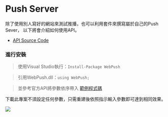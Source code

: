 # Push Server
除了使用別人寫好的網站來測試推播，也可以利用套件來撰寫屬於自己的Push Sever，
以下將會介紹如何使用API。


* [API Source Code](https://github.com/web-push-libs/web-push-csharp)

### 進行安裝
>使用Visual Studio執行：`Install-Package WebPush`

>引用WebPush.dll：`using WebPush;`

>並參考官方API將參數依序帶入 [範例程式碼](https://github.com/web-push-libs/web-push-csharp#usage)

下載此專案不須設定任何參數，只需重建後依照指示輸入參數即可達到相同效果。

![](https://i.imgur.com/6gCt4HB.png)
